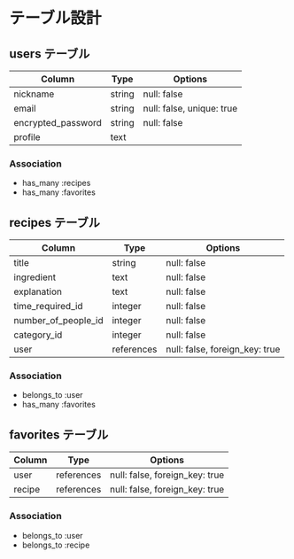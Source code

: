 # テーブル設計

## users テーブル

| Column             | Type   | Options                   |
| ------------------ | ------ | ------------------------- |
| nickname           | string | null: false               |
| email              | string | null: false, unique: true |
| encrypted_password | string | null: false               |
| profile            | text   |                           |

### Association

- has_many :recipes
- has_many :favorites

## recipes テーブル

| Column              | Type       | Options                        |
| ------------------- | ---------- | ------------------------------ |
| title               | string     | null: false                    |
| ingredient          | text       | null: false                    |
| explanation         | text       | null: false                    |
| time_required_id    | integer    | null: false                    |
| number_of_people_id | integer    | null: false                    |
| category_id         | integer    | null: false                    |
| user                | references | null: false, foreign_key: true |

### Association

- belongs_to :user
- has_many :favorites

## favorites テーブル

| Column       | Type       | Options                        |
| ------------ | ---------- | ------------------------------ |
| user         | references | null: false, foreign_key: true |
| recipe       | references | null: false, foreign_key: true |


### Association

- belongs_to :user
- belongs_to :recipe
